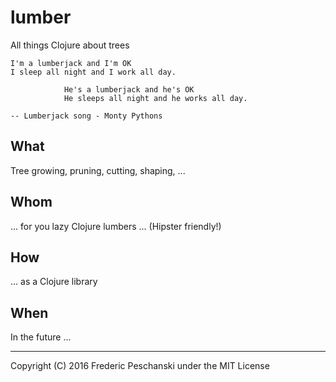 # lumber
All things Clojure about trees

    I'm a lumberjack and I'm OK
    I sleep all night and I work all day.

                He's a lumberjack and he's OK
                He sleeps all night and he works all day.

    -- Lumberjack song - Monty Pythons

## What

Tree growing, pruning, cutting, shaping, ...

## Whom

... for you lazy Clojure lumbers ...
(Hipster friendly!)

## How

... as a Clojure library

## When

In the future ...

----
Copyright (C) 2016 Frederic Peschanski under the MIT License
